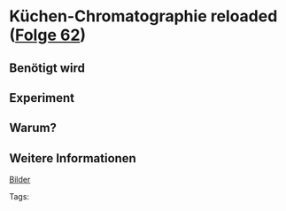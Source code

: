 # Küchen-Chromatographie reloaded ([Folge 62](http://minkorrekt.de/minkorrekt-folge-62-alles-ist-besser-mit-alkohol/))

## Benötigt wird


## Experiment


## Warum?

## Weitere Informationen
[Bilder](https://picasaweb.google.com/107341743493109591753/Folge62)


Tags: 
